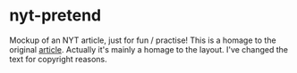 # nyt-pretend
Mockup of an NYT article, just for fun / practise!  This is a homage to the original [article](https://www.nytimes.com/2014/03/18/science/space/detection-of-waves-in-space-buttresses-landmark-theory-of-big-bang.html?_r=0).  Actually it's mainly a homage to the layout.
I've changed the text for copyright reasons.
